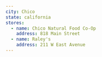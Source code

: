 ```yaml
---
city: Chico
state: california
stores:
  - name: Chico Natural Food Co-Op
    address: 818 Main Street
  - name: Raley's
    address: 211 W East Avenue
---
```

